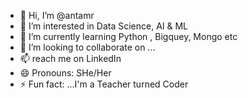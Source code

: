 - 👋 Hi, I’m @antamr
- 👀 I’m interested in Data Science, AI & ML
- 🌱 I’m currently learning Python , Bigquey, Mongo etc
- 💞️ I’m looking to collaborate on ...
- 📫  reach me on LinkedIn
- 😄 Pronouns: SHe/Her
- ⚡ Fun fact: ...I'm a Teacher turned Coder

<!---
antamr/antamr is a ✨ special ✨ repository because its `README.md` (this file) appears on your GitHub profile.
You can click the Preview link to take a look at your changes.
--->
